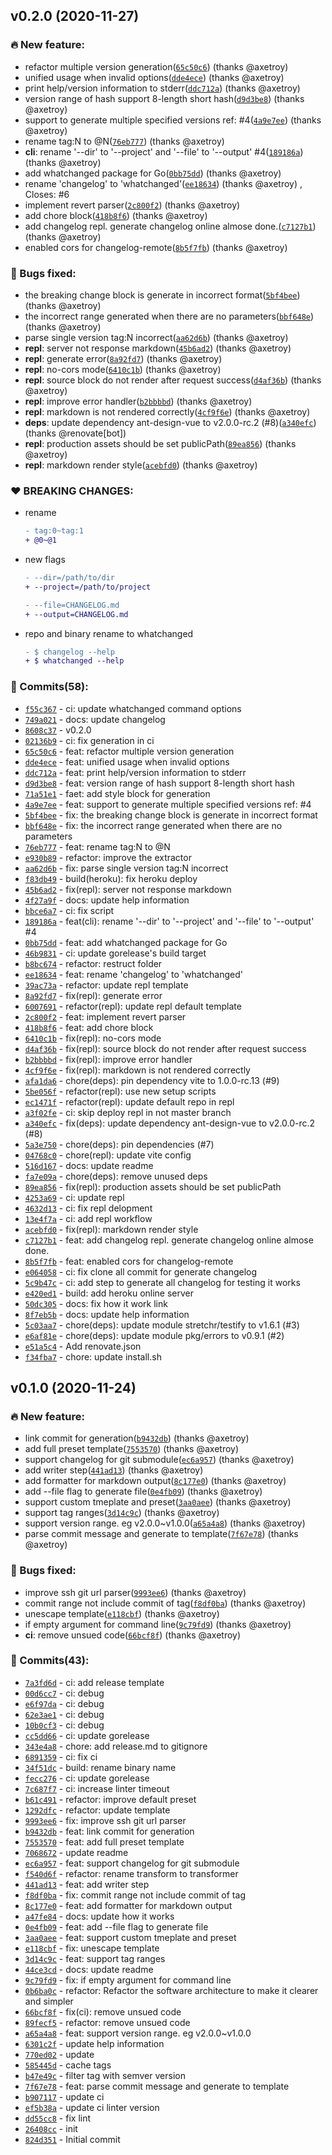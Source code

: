 v0.2.0 (2020-11-27)
-------------------

### 🔥 New feature:

-	refactor multiple version generation([`65c50c6`](https://github.com/whatchanged-community/whatchanged/commit/65c50c6b30f5dfc608c260c73d55cc8601041bdf)) (thanks @axetroy)
-	unified usage when invalid options([`dde4ece`](https://github.com/whatchanged-community/whatchanged/commit/dde4ecee3db8925c804db839bed098eb4a0f82ec)) (thanks @axetroy)
-	print help/version information to stderr([`ddc712a`](https://github.com/whatchanged-community/whatchanged/commit/ddc712a8e4ec502976deb7430a79532d902bcbf9)) (thanks @axetroy)
-	version range of hash support 8-length short hash([`d9d3be8`](https://github.com/whatchanged-community/whatchanged/commit/d9d3be819e1214139342e48cdaf866ae3b628f4b)) (thanks @axetroy)
-	support to generate multiple specified versions ref: #4([`4a9e7ee`](https://github.com/whatchanged-community/whatchanged/commit/4a9e7ee70a80104933e60f20db4784ea472ae2ec)) (thanks @axetroy)
-	rename tag:N to @N([`76eb777`](https://github.com/whatchanged-community/whatchanged/commit/76eb7774ac0a1f44ca6b66b9322870cba24a50a8)) (thanks @axetroy)
-	**cli**: rename '--dir' to '--project' and '--file' to '--output' #4([`189186a`](https://github.com/whatchanged-community/whatchanged/commit/189186a89693c724ac794c17f2c35781b2fdc017)) (thanks @axetroy)
-	add whatchanged package for Go([`0bb75dd`](https://github.com/whatchanged-community/whatchanged/commit/0bb75dd41758d85c4608f010298f823346a68a7c)) (thanks @axetroy)
-	rename 'changelog' to 'whatchanged'([`ee18634`](https://github.com/whatchanged-community/whatchanged/commit/ee1863487bd70a2664ff856c4aacfc34d3a5043d)) (thanks @axetroy) , Closes: #6
-	implement revert parser([`2c800f2`](https://github.com/whatchanged-community/whatchanged/commit/2c800f24894c495761e715e3a3f81863e0b3b96c)) (thanks @axetroy)
-	add chore block([`418b8f6`](https://github.com/whatchanged-community/whatchanged/commit/418b8f6383b9d710c043655a5dd28fd6627bd85f)) (thanks @axetroy)
-	add changelog repl. generate changelog online almose done.([`c7127b1`](https://github.com/whatchanged-community/whatchanged/commit/c7127b1b0e3869854d293b536eb2f21c4e0c8e3c)) (thanks @axetroy)
-	enabled cors for changelog-remote([`8b5f7fb`](https://github.com/whatchanged-community/whatchanged/commit/8b5f7fbda0f6aefbc933de757a13ed34d105990f)) (thanks @axetroy)

### 🐛 Bugs fixed:

-	the breaking change block is generate in incorrect format([`5bf4bee`](https://github.com/whatchanged-community/whatchanged/commit/5bf4beea7124cac872598c5487657548e7a826c9)) (thanks @axetroy)
-	the incorrect range generated when there are no parameters([`bbf648e`](https://github.com/whatchanged-community/whatchanged/commit/bbf648e756ab74abb25764ee9ead032343832b3b)) (thanks @axetroy)
-	parse single version tag:N incorrect([`aa62d6b`](https://github.com/whatchanged-community/whatchanged/commit/aa62d6be3294619c81159a39208c9f7bba07630f)) (thanks @axetroy)
-	**repl**: server not response markdown([`45b6ad2`](https://github.com/whatchanged-community/whatchanged/commit/45b6ad20ec4a50dc7661bf575fa408ef6383c46b)) (thanks @axetroy)
-	**repl**: generate error([`8a92fd7`](https://github.com/whatchanged-community/whatchanged/commit/8a92fd7693568683beba2431b0e0659fc99e3c82)) (thanks @axetroy)
-	**repl**: no-cors mode([`6410c1b`](https://github.com/whatchanged-community/whatchanged/commit/6410c1be6cc35e3165172f99738add18ef4d5beb)) (thanks @axetroy)
-	**repl**: source block do not render after request success([`d4af36b`](https://github.com/whatchanged-community/whatchanged/commit/d4af36be80ca60f4bbbcb96603b070883ac44a6a)) (thanks @axetroy)
-	**repl**: improve error handler([`b2bbbbd`](https://github.com/whatchanged-community/whatchanged/commit/b2bbbbd7608501813986d74f6e44c233719246eb)) (thanks @axetroy)
-	**repl**: markdown is not rendered correctly([`4cf9f6e`](https://github.com/whatchanged-community/whatchanged/commit/4cf9f6ee53d19f67380144030a38ede88cb1a59b)) (thanks @axetroy)
-	**deps**: update dependency ant-design-vue to v2.0.0-rc.2 (#8)([`a340efc`](https://github.com/whatchanged-community/whatchanged/commit/a340efc8b86b1728eb1dcaedc9c101767582e811)) (thanks @renovate[bot])
-	**repl**: production assets should be set publicPath([`89ea856`](https://github.com/whatchanged-community/whatchanged/commit/89ea856f4f2046f7347a5ebd2c9d60e3a3650595)) (thanks @axetroy)
-	**repl**: markdown render style([`acebfd0`](https://github.com/whatchanged-community/whatchanged/commit/acebfd0bd736dac9c811186c82ba241d7b1e05e1)) (thanks @axetroy)

### ❤️ BREAKING CHANGES:

-	rename

	```diff
	- tag:0~tag:1
	+ @0~@1
	```

-	new flags

	```diff
	- --dir=/path/to/dir
	+ --project=/path/to/project
	```

	```diff
	- --file=CHANGELOG.md
	+ --output=CHANGELOG.md
	```

-	repo and binary rename to whatchanged

	```diff
	- $ changelog --help
	+ $ whatchanged --help
	```

### 💪 Commits(58):

-	[`f55c367`](https://github.com/whatchanged-community/whatchanged/commit/f55c3677031bbcf295684d2f0510ef838ab10ad4) - ci: update whatchanged command options
-	[`749a021`](https://github.com/whatchanged-community/whatchanged/commit/749a021a56fb4467d2e2bc5e4416ba3d87754c8d) - docs: update changelog
-	[`8608c37`](https://github.com/whatchanged-community/whatchanged/commit/8608c37b4bffd7971f31333a13b06181daa5f9bd) - v0.2.0
-	[`02136b9`](https://github.com/whatchanged-community/whatchanged/commit/02136b9cc348d81ec572daaa8b46d8eaf98dbc52) - ci: fix generation in ci
-	[`65c50c6`](https://github.com/whatchanged-community/whatchanged/commit/65c50c6b30f5dfc608c260c73d55cc8601041bdf) - feat: refactor multiple version generation
-	[`dde4ece`](https://github.com/whatchanged-community/whatchanged/commit/dde4ecee3db8925c804db839bed098eb4a0f82ec) - feat: unified usage when invalid options
-	[`ddc712a`](https://github.com/whatchanged-community/whatchanged/commit/ddc712a8e4ec502976deb7430a79532d902bcbf9) - feat: print help/version information to stderr
-	[`d9d3be8`](https://github.com/whatchanged-community/whatchanged/commit/d9d3be819e1214139342e48cdaf866ae3b628f4b) - feat: version range of hash support 8-length short hash
-	[`71a51e1`](https://github.com/whatchanged-community/whatchanged/commit/71a51e17c7011e337e5c4d308d229860c91fcb8f) - faet: add style block for generation
-	[`4a9e7ee`](https://github.com/whatchanged-community/whatchanged/commit/4a9e7ee70a80104933e60f20db4784ea472ae2ec) - feat: support to generate multiple specified versions ref: #4
-	[`5bf4bee`](https://github.com/whatchanged-community/whatchanged/commit/5bf4beea7124cac872598c5487657548e7a826c9) - fix: the breaking change block is generate in incorrect format
-	[`bbf648e`](https://github.com/whatchanged-community/whatchanged/commit/bbf648e756ab74abb25764ee9ead032343832b3b) - fix: the incorrect range generated when there are no parameters
-	[`76eb777`](https://github.com/whatchanged-community/whatchanged/commit/76eb7774ac0a1f44ca6b66b9322870cba24a50a8) - feat: rename tag:N to @N
-	[`e930b89`](https://github.com/whatchanged-community/whatchanged/commit/e930b89df4916e6596f9073be8545e44f3e4abaa) - refactor: improve the extractor
-	[`aa62d6b`](https://github.com/whatchanged-community/whatchanged/commit/aa62d6be3294619c81159a39208c9f7bba07630f) - fix: parse single version tag:N incorrect
-	[`f83db49`](https://github.com/whatchanged-community/whatchanged/commit/f83db49db790c912895963acff61884d4ca847ca) - build(heroku): fix heroku deploy
-	[`45b6ad2`](https://github.com/whatchanged-community/whatchanged/commit/45b6ad20ec4a50dc7661bf575fa408ef6383c46b) - fix(repl): server not response markdown
-	[`4f27a9f`](https://github.com/whatchanged-community/whatchanged/commit/4f27a9f22d37f4ddde213e506d788a4a21c1ee64) - docs: update help information
-	[`bbce6a7`](https://github.com/whatchanged-community/whatchanged/commit/bbce6a7ba7fa6c6bc5878b8d2a8ed70ed474da82) - ci: fix script
-	[`189186a`](https://github.com/whatchanged-community/whatchanged/commit/189186a89693c724ac794c17f2c35781b2fdc017) - feat(cli): rename '--dir' to '--project' and '--file' to '--output' #4
-	[`0bb75dd`](https://github.com/whatchanged-community/whatchanged/commit/0bb75dd41758d85c4608f010298f823346a68a7c) - feat: add whatchanged package for Go
-	[`46b9831`](https://github.com/whatchanged-community/whatchanged/commit/46b98319804dbcdb24a937d7560417ec1ccdec23) - ci: update gorelease's build target
-	[`b8bc674`](https://github.com/whatchanged-community/whatchanged/commit/b8bc6742496673a169d2a893aac53924ed317ddb) - refactor: restruct folder
-	[`ee18634`](https://github.com/whatchanged-community/whatchanged/commit/ee1863487bd70a2664ff856c4aacfc34d3a5043d) - feat: rename 'changelog' to 'whatchanged'
-	[`39ac73a`](https://github.com/whatchanged-community/whatchanged/commit/39ac73ae8d42533c42cbc93fbb3b48cc74d9a475) - refactor: update repl template
-	[`8a92fd7`](https://github.com/whatchanged-community/whatchanged/commit/8a92fd7693568683beba2431b0e0659fc99e3c82) - fix(repl): generate error
-	[`6007691`](https://github.com/whatchanged-community/whatchanged/commit/6007691ab2123cb56edd41df06bbc67a9eaeae7f) - refactor(repl): update repl default template
-	[`2c800f2`](https://github.com/whatchanged-community/whatchanged/commit/2c800f24894c495761e715e3a3f81863e0b3b96c) - feat: implement revert parser
-	[`418b8f6`](https://github.com/whatchanged-community/whatchanged/commit/418b8f6383b9d710c043655a5dd28fd6627bd85f) - feat: add chore block
-	[`6410c1b`](https://github.com/whatchanged-community/whatchanged/commit/6410c1be6cc35e3165172f99738add18ef4d5beb) - fix(repl): no-cors mode
-	[`d4af36b`](https://github.com/whatchanged-community/whatchanged/commit/d4af36be80ca60f4bbbcb96603b070883ac44a6a) - fix(repl): source block do not render after request success
-	[`b2bbbbd`](https://github.com/whatchanged-community/whatchanged/commit/b2bbbbd7608501813986d74f6e44c233719246eb) - fix(repl): improve error handler
-	[`4cf9f6e`](https://github.com/whatchanged-community/whatchanged/commit/4cf9f6ee53d19f67380144030a38ede88cb1a59b) - fix(repl): markdown is not rendered correctly
-	[`afa1da6`](https://github.com/whatchanged-community/whatchanged/commit/afa1da6e96523b608ad6cac785d641e1e78ea570) - chore(deps): pin dependency vite to 1.0.0-rc.13 (#9)
-	[`5be056f`](https://github.com/whatchanged-community/whatchanged/commit/5be056fcb8364bc2be1ea09695284791048234fe) - refactor(repl): use new setup scripts
-	[`ec1471f`](https://github.com/whatchanged-community/whatchanged/commit/ec1471fe298e567ecb42adcd8201972fe7f0c6f2) - refactor(repl): update default repo in repl
-	[`a3f02fe`](https://github.com/whatchanged-community/whatchanged/commit/a3f02fe5fa2b134804584af39f851ad2d82c0544) - ci: skip deploy repl in not master branch
-	[`a340efc`](https://github.com/whatchanged-community/whatchanged/commit/a340efc8b86b1728eb1dcaedc9c101767582e811) - fix(deps): update dependency ant-design-vue to v2.0.0-rc.2 (#8)
-	[`5a3e750`](https://github.com/whatchanged-community/whatchanged/commit/5a3e750f71b1e96b8b35e98a3f3c04d21c0490da) - chore(deps): pin dependencies (#7)
-	[`04768c0`](https://github.com/whatchanged-community/whatchanged/commit/04768c0a7bb06c0e790dc16ce766b56ed01a0a14) - chore(repl): update vite config
-	[`516d167`](https://github.com/whatchanged-community/whatchanged/commit/516d16722baca03c20cb358c8dced574e97b7513) - docs: update readme
-	[`fa7e09a`](https://github.com/whatchanged-community/whatchanged/commit/fa7e09acfdedbba398562aa1430eac2ba478b8fe) - chore(deps): remove unused deps
-	[`89ea856`](https://github.com/whatchanged-community/whatchanged/commit/89ea856f4f2046f7347a5ebd2c9d60e3a3650595) - fix(repl): production assets should be set publicPath
-	[`4253a69`](https://github.com/whatchanged-community/whatchanged/commit/4253a69547a7cdb727ba8dfa7eb398858a595af6) - ci: update repl
-	[`4632d13`](https://github.com/whatchanged-community/whatchanged/commit/4632d13a9081f1353fe005a85be77906f20c0cfd) - ci: fix repl delopment
-	[`13e4f7a`](https://github.com/whatchanged-community/whatchanged/commit/13e4f7a64156b06b55edaa3433b6abd1ad9f1d14) - ci: add repl workflow
-	[`acebfd0`](https://github.com/whatchanged-community/whatchanged/commit/acebfd0bd736dac9c811186c82ba241d7b1e05e1) - fix(repl): markdown render style
-	[`c7127b1`](https://github.com/whatchanged-community/whatchanged/commit/c7127b1b0e3869854d293b536eb2f21c4e0c8e3c) - feat: add changelog repl. generate changelog online almose done.
-	[`8b5f7fb`](https://github.com/whatchanged-community/whatchanged/commit/8b5f7fbda0f6aefbc933de757a13ed34d105990f) - feat: enabled cors for changelog-remote
-	[`e064058`](https://github.com/whatchanged-community/whatchanged/commit/e064058604658f748dd26ad6bbbee049ea98321e) - ci: fix clone all commit for generate changelog
-	[`5c9b47c`](https://github.com/whatchanged-community/whatchanged/commit/5c9b47c4b6cafb73962c68c619708b484fd00a7e) - ci: add step to generate all changelog for testing it works
-	[`e420ed1`](https://github.com/whatchanged-community/whatchanged/commit/e420ed1d0ae0f1578f1171f1c5ce7d583291b84c) - build: add heroku online server
-	[`50dc305`](https://github.com/whatchanged-community/whatchanged/commit/50dc305fc812151a2f3ae07dd72d83cd7e042007) - docs: fix how it work link
-	[`8f7eb5b`](https://github.com/whatchanged-community/whatchanged/commit/8f7eb5b77317f62cc445bf60bf9fe572441d6c65) - docs: update help information
-	[`5c03aa7`](https://github.com/whatchanged-community/whatchanged/commit/5c03aa7d62c2d27e586b7690b0dc1dc83cebc38e) - chore(deps): update module stretchr/testify to v1.6.1 (#3)
-	[`e6af81e`](https://github.com/whatchanged-community/whatchanged/commit/e6af81e4084680cd7c5a2618ed1c90cbc08751d3) - chore(deps): update module pkg/errors to v0.9.1 (#2)
-	[`e51a5c4`](https://github.com/whatchanged-community/whatchanged/commit/e51a5c434629f49ca7b14787d7bcc28c16e23131) - Add renovate.json
-	[`f34fba7`](https://github.com/whatchanged-community/whatchanged/commit/f34fba7c77e664954e2a954b23270b8bff25c84e) - chore: update install.sh

v0.1.0 (2020-11-24)
-------------------

### 🔥 New feature:

-	link commit for generation([`b9432db`](https://github.com/whatchanged-community/whatchanged/commit/b9432db1d1f5afe170296b9e0bfebee1aa62fabb)) (thanks @axetroy)
-	add full preset template([`7553570`](https://github.com/whatchanged-community/whatchanged/commit/7553570590b571bd33e10a4f80ec5639d0613042)) (thanks @axetroy)
-	support changelog for git submodule([`ec6a957`](https://github.com/whatchanged-community/whatchanged/commit/ec6a957752fbca9faa261d8694826779e2cbec1f)) (thanks @axetroy)
-	add writer step([`441ad13`](https://github.com/whatchanged-community/whatchanged/commit/441ad1322b1fecaca89a170ecebaf2955a77d630)) (thanks @axetroy)
-	add formatter for markdown output([`8c177e0`](https://github.com/whatchanged-community/whatchanged/commit/8c177e032e8bdb1b76d135981ea10e7053f3ef34)) (thanks @axetroy)
-	add --file flag to generate file([`0e4fb09`](https://github.com/whatchanged-community/whatchanged/commit/0e4fb09789732fec5b09b247e208d61794c3da0d)) (thanks @axetroy)
-	support custom tmeplate and preset([`3aa0aee`](https://github.com/whatchanged-community/whatchanged/commit/3aa0aee2584036da1c63dea9bb399cb83b48a8db)) (thanks @axetroy)
-	support tag ranges([`3d14c9c`](https://github.com/whatchanged-community/whatchanged/commit/3d14c9cf2dc7d51e348fddc7764d8aba1691fac9)) (thanks @axetroy)
-	support version range. eg v2.0.0~v1.0.0([`a65a4a8`](https://github.com/whatchanged-community/whatchanged/commit/a65a4a8bd0122e41c7b20c98676e9def76e786d3)) (thanks @axetroy)
-	parse commit message and generate to template([`7f67e78`](https://github.com/whatchanged-community/whatchanged/commit/7f67e783926fed647d2ad5414f31448eea106fc3)) (thanks @axetroy)

### 🐛 Bugs fixed:

-	improve ssh git url parser([`9993ee6`](https://github.com/whatchanged-community/whatchanged/commit/9993ee600c84cf77d3a0c634e8fa83c2580e137f)) (thanks @axetroy)
-	commit range not include commit of tag([`f8df0ba`](https://github.com/whatchanged-community/whatchanged/commit/f8df0ba654c8faf67eccf98262cd55807e53e597)) (thanks @axetroy)
-	unescape template([`e118cbf`](https://github.com/whatchanged-community/whatchanged/commit/e118cbfafd201b945848f15303fdb261e251f058)) (thanks @axetroy)
-	if empty argument for command line([`9c79fd9`](https://github.com/whatchanged-community/whatchanged/commit/9c79fd91bbf88f7861b4aca89ced8384cf2b9bcd)) (thanks @axetroy)
-	**ci**: remove unsued code([`66bcf8f`](https://github.com/whatchanged-community/whatchanged/commit/66bcf8f43db85409e0392c93f2e347ed91699e81)) (thanks @axetroy)

### 💪 Commits(43):

-	[`7a3fd6d`](https://github.com/whatchanged-community/whatchanged/commit/7a3fd6de68462fb64266bf3f606e957d32cdc2ae) - ci: add release template
-	[`00d6cc7`](https://github.com/whatchanged-community/whatchanged/commit/00d6cc7bdf42d6a0b58cf15e0aea65710f1efbf1) - ci: debug
-	[`e6f97da`](https://github.com/whatchanged-community/whatchanged/commit/e6f97daba33e8c912ee738e4fceb2bf3da877cee) - ci: debug
-	[`62e3ae1`](https://github.com/whatchanged-community/whatchanged/commit/62e3ae1045c800c49743374cf83705ba03ce5bd7) - ci: debug
-	[`10b0cf3`](https://github.com/whatchanged-community/whatchanged/commit/10b0cf3b6f91085627f8c59351570abdeb01d354) - ci: debug
-	[`cc5dd66`](https://github.com/whatchanged-community/whatchanged/commit/cc5dd665e055c066738dc2fcdb26aec61d4e61b0) - ci: update gorelease
-	[`343e4a8`](https://github.com/whatchanged-community/whatchanged/commit/343e4a8f3eaf8a715030652cfd3b7e696e40422e) - chore: add release.md to gitignore
-	[`6891359`](https://github.com/whatchanged-community/whatchanged/commit/68913598822611d64a60211918b94a462822e734) - ci: fix ci
-	[`34f51dc`](https://github.com/whatchanged-community/whatchanged/commit/34f51dc2c90e4c8ba822666dd5dcbabe312e2841) - build: rename binary name
-	[`fecc276`](https://github.com/whatchanged-community/whatchanged/commit/fecc27679d6431f840eb57c3359aa84bec1607ef) - ci: update gorelease
-	[`7c687f7`](https://github.com/whatchanged-community/whatchanged/commit/7c687f7d729f199ee295109012cc5a2661f96c54) - ci: increase linter timeout
-	[`b61c491`](https://github.com/whatchanged-community/whatchanged/commit/b61c49171a776045d89e6cbaad82326070e2db78) - refactor: improve default preset
-	[`1292dfc`](https://github.com/whatchanged-community/whatchanged/commit/1292dfc0e39abf24262e94cd9076d91808dd0cc4) - refactor: update template
-	[`9993ee6`](https://github.com/whatchanged-community/whatchanged/commit/9993ee600c84cf77d3a0c634e8fa83c2580e137f) - fix: improve ssh git url parser
-	[`b9432db`](https://github.com/whatchanged-community/whatchanged/commit/b9432db1d1f5afe170296b9e0bfebee1aa62fabb) - feat: link commit for generation
-	[`7553570`](https://github.com/whatchanged-community/whatchanged/commit/7553570590b571bd33e10a4f80ec5639d0613042) - feat: add full preset template
-	[`7068672`](https://github.com/whatchanged-community/whatchanged/commit/706867220fa9ca537855f359d3e04d0c3762b793) - update readme
-	[`ec6a957`](https://github.com/whatchanged-community/whatchanged/commit/ec6a957752fbca9faa261d8694826779e2cbec1f) - feat: support changelog for git submodule
-	[`f540d6f`](https://github.com/whatchanged-community/whatchanged/commit/f540d6f7123334dac558a37c6ac056fed1021cda) - refactor: rename transform to transformer
-	[`441ad13`](https://github.com/whatchanged-community/whatchanged/commit/441ad1322b1fecaca89a170ecebaf2955a77d630) - feat: add writer step
-	[`f8df0ba`](https://github.com/whatchanged-community/whatchanged/commit/f8df0ba654c8faf67eccf98262cd55807e53e597) - fix: commit range not include commit of tag
-	[`8c177e0`](https://github.com/whatchanged-community/whatchanged/commit/8c177e032e8bdb1b76d135981ea10e7053f3ef34) - feat: add formatter for markdown output
-	[`a47fe84`](https://github.com/whatchanged-community/whatchanged/commit/a47fe84d2141635d82c2dc49500bfc2a81c03535) - docs: update how it works
-	[`0e4fb09`](https://github.com/whatchanged-community/whatchanged/commit/0e4fb09789732fec5b09b247e208d61794c3da0d) - feat: add --file flag to generate file
-	[`3aa0aee`](https://github.com/whatchanged-community/whatchanged/commit/3aa0aee2584036da1c63dea9bb399cb83b48a8db) - feat: support custom tmeplate and preset
-	[`e118cbf`](https://github.com/whatchanged-community/whatchanged/commit/e118cbfafd201b945848f15303fdb261e251f058) - fix: unescape template
-	[`3d14c9c`](https://github.com/whatchanged-community/whatchanged/commit/3d14c9cf2dc7d51e348fddc7764d8aba1691fac9) - feat: support tag ranges
-	[`44ce3cd`](https://github.com/whatchanged-community/whatchanged/commit/44ce3cd8d68b786a3aac6b5daba90e7f12b75200) - docs: update readme
-	[`9c79fd9`](https://github.com/whatchanged-community/whatchanged/commit/9c79fd91bbf88f7861b4aca89ced8384cf2b9bcd) - fix: if empty argument for command line
-	[`0b6ba0c`](https://github.com/whatchanged-community/whatchanged/commit/0b6ba0c3fc49139467025eaebbe16c158a0cce65) - refactor: Refactor the software architecture to make it clearer and simpler
-	[`66bcf8f`](https://github.com/whatchanged-community/whatchanged/commit/66bcf8f43db85409e0392c93f2e347ed91699e81) - fix(ci): remove unsued code
-	[`89fecf5`](https://github.com/whatchanged-community/whatchanged/commit/89fecf5588f1133f70a8aaf6db3488184ba2ceb2) - refactor: remove unsued code
-	[`a65a4a8`](https://github.com/whatchanged-community/whatchanged/commit/a65a4a8bd0122e41c7b20c98676e9def76e786d3) - feat: support version range. eg v2.0.0~v1.0.0
-	[`6301c2f`](https://github.com/whatchanged-community/whatchanged/commit/6301c2f01d881ae861e6c4459a411a5f48c74ba0) - update help information
-	[`770ed02`](https://github.com/whatchanged-community/whatchanged/commit/770ed02d43c4593ab9db8e71a9f93987812d97bc) - update
-	[`585445d`](https://github.com/whatchanged-community/whatchanged/commit/585445d917d4cb74d80b1c385b446f7e09a1606c) - cache tags
-	[`b47e49c`](https://github.com/whatchanged-community/whatchanged/commit/b47e49cf8efac3f5aba9df0149295694424beaf1) - filter tag with semver version
-	[`7f67e78`](https://github.com/whatchanged-community/whatchanged/commit/7f67e783926fed647d2ad5414f31448eea106fc3) - feat: parse commit message and generate to template
-	[`b907117`](https://github.com/whatchanged-community/whatchanged/commit/b907117bca3d6306955070b933361ecb0da0627e) - update ci
-	[`ef5b38a`](https://github.com/whatchanged-community/whatchanged/commit/ef5b38ad50dd150cbdbeff031f6898d9d0aff35a) - update ci linter version
-	[`dd55cc8`](https://github.com/whatchanged-community/whatchanged/commit/dd55cc85d6a3b9c482ba376fa862f20b6de11d5b) - fix lint
-	[`26408cc`](https://github.com/whatchanged-community/whatchanged/commit/26408ccef0f6256ca70edda59e4ab1d1c15fca72) - init
-	[`824d351`](https://github.com/whatchanged-community/whatchanged/commit/824d3511bf90e8fda3d1c7be679274d71ce73f52) - Initial commit
